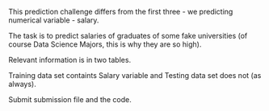 This prediction challenge differs from the first three - we predicting numerical variable - salary.

The task is to predict salaries of graduates of some fake universities (of course Data Science Majors, this is why
they are so high).

Relevant information is in two tables.

Training data set containts Salary variable and Testing data set does not (as always).

Submit submission file and the code.
